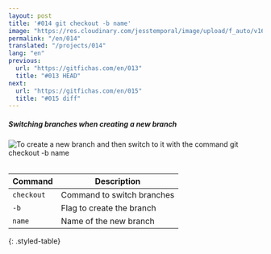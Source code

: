 ```yaml
---
layout: post
title: '#014 git checkout -b name'
image: "https://res.cloudinary.com/jesstemporal/image/upload/f_auto/v1642878596/gitfichas/en/014/thumbnail_zrrk3w.jpg"
permalink: "/en/014"
translated: "/projects/014"
lang: "en"
previous:
  url: "https://gitfichas.com/en/013"
  title: "#013 HEAD"
next:
  url: "https://gitfichas.com/en/015"
  title: "#015 diff"
---
```

##### Switching branches when creating a new branch

<img alt="To create a new branch and then switch to it with the command git checkout -b name" src="https://res.cloudinary.com/jesstemporal/image/upload/v1642878596/gitfichas/en/014/full_tatfxp.jpg"><br><br>

| Command | Description |
|---------|-------------|
| `checkout` | Command to switch branches |
| `-b` | Flag to create the branch |
| `name` | Name of the new branch |
{: .styled-table}

<!--
<br>
You might also be interested in reading this article:

<a href="https://jtemporal.com/criando-um-novo-branch-e-mudando-pra-ele-com-um-comando/">
  <strong>Criando um novo branch e mudando pra ele com apenas um comando</strong>
</a>
-->